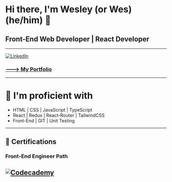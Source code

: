 # Hi there, I'm Wesley (or Wes) (he/him) 👋
## Front-End Web Developer | React Developer

---

[![LinkedIn](https://img.shields.io/badge/linkedin-%230077B5.svg?style=for-the-badge&logo=linkedin&logoColor=white)](https://www.linkedin.com/in/wes-coburn/)

### [---> My Portfolio](https://wescoburn.dev)

---
# 💪 I'm proficient with
- HTML | CSS | JavaScript | TypeScript
- React | Redux | React-Router | TailwindCSS
- Front-End | GIT | Unit Testing

---
## 📜 Certifications

### Front-End Engineer Path
[![Codecademy](https://img.shields.io/badge/Codecademy-FFF0E5?style=for-the-badge&logo=codecademy&logoColor=1F243A)](https://www.codecademy.com/profiles/Wes-Coburn/certificates/2682884a0719474f96407efe432fdd87)
---
